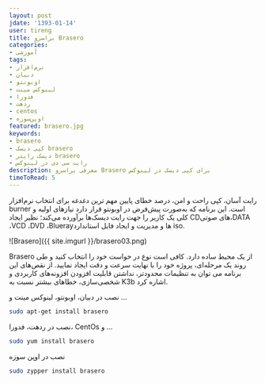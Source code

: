 ```yaml
---
layout: post
jdate: '1393-01-14'
user: tireng
title: براسرو Brasero
categories:
- آموزشی
tags:
- نرم‌افزار
- دبیان
- اوبونتو
- لینوکس مینت
- فدورا
- ردهت
- centos
- اوپن‌سوزه
featured: brasero.jpg
keywords:
- brasero
- کپی دیسک brasero
- دیسک رایتر brasero
- رایت سی دی در لینوکس
description: معرفی براسرو Brasero برای کپی دیسک در لینوکس
timeToRead: 5
---
```


رایت آسان، کپی راحت و امن، درصد خطای پایین مهم ترین دغدغه برای انتخاب نرم‌افزار burner است. این برنامه که به‌صورت پیش‌فرض در اوبونتو قرار دارد نیازهای اولیه و کلی یک کاربر را جهت رایت دیسک‌ها برآورده می‌کند؛ نظیر ایجاد CDهای صوتی،DATA ،VCD ،DVD ،Bluerayها و مدیریت و ایجاد فایل استاندارد iso.

![Brasero]({{ site.imgurl }}/brasero03.png)

Brasero از یک محیط ساده دارد. کافی است نوع در خواست خود را انتخاب کنید و طی روند یک مرحله‌ای، پروژه خود را با نهایت سرعت و دقت ایجاد نمایید.
از نقص‌های این برنامه می توان به تنظیمات محدودتر، نداشتن قابلیت افزودن افزونه‌های کاربردی و شخصی‌سازی، خطاهای بیشتر نسبت به K3b اشاره کرد.

نصب در دبیان، اوبونتو، لینوکس مینت و ...

```sh
sudo apt-get install brasero
```

نصب در ردهت، فدورا، CentOs و ...

```sh
sudo yum install brasero
```

نصب در اوپن سوزه

```sh
sudo zypper install brasero
```